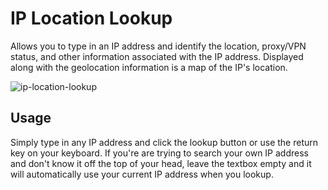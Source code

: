 # IP Location Lookup

Allows you to type in an IP address and identify the location, proxy/VPN status, and other information associated with the IP address. Displayed along with the geolocation information is a map of the IP's location.

![ip-location-lookup](https://user-images.githubusercontent.com/40510223/165898966-fd46a3fc-2897-4fd5-ab54-8b4fa9ceb5db.png)

## Usage
Simply type in any IP address and click the lookup button or use the return key on your keyboard. If you're are trying to search your own IP address and don't know it off the top of your head, leave the textbox empty and it will automatically use your current IP address when you lookup.
